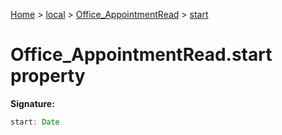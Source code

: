 [Home](./index) &gt; [local](local.md) &gt; [Office\_AppointmentRead](local.office_appointmentread.md) &gt; [start](local.office_appointmentread.start.md)

# Office\_AppointmentRead.start property


**Signature:**
```javascript
start: Date
```
